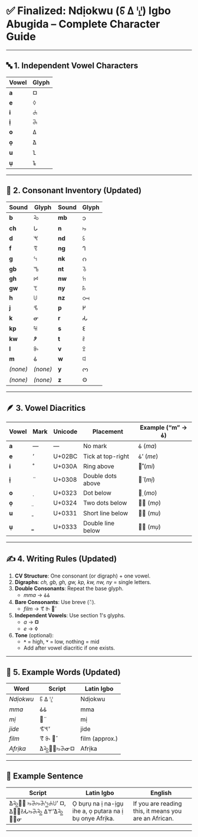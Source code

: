 # ✅ **Finalized: Ndịokwu (ꗏ̈ 𑀏 ꗷ̱) Igbo Abugida – Complete Character Guide**

---

## 🔤 **1. Independent Vowel Characters**

| **Vowel** | **Glyph** |
|-----------|-----------|
| **a**     | 𑀩         |
| **e**     | ꕺ         |
| **i**     | ꕈ         |
| **ị**     | ꔕ         |
| **o**     | 𑀏         |
| **ọ**     | 𑀐         |
| **u**     | 𑀑         |
| **ụ**     | 𑀒         |

---

## 🧱 **2. Consonant Inventory (Updated)**

| **Sound** | **Glyph** | **Sound** | **Glyph** |
|-----------|-----------|-----------|-----------|
| **b**     | ꕫ         | **mb**    | 𑄘         |
| **ch**    | 𑀳         | **n**     | ꖫ         |
| **d**     | ꖙ         | **nd**    |  ꗏ         |
| **f**     | ꗦ         | **ng**    | 𑀔         |
| **g**     | ꕪ         | **nk**    | 𑄉         |
| **gb**    | ꕰ         | **nt**    | ꘧         |
| **gh**    | ꗯ         | **nw**    | ꖷ         |
| **gw**    | ꕎ         | **ny**    | ꘥         |
| **h**     | ꖹ         | **nz**    | ꗢ         |
| **j**     | ꕦ         | **p**     | 𑀛         |
| **k**     | ᓂ         | **r**     | 𑀲         |
| **kp**    | ꘤         | **s**     | 𑀚         |
| **kw**    |  𑀵        | **t**     | ꔧ         |
| **l**     | ꖝ         | **v**     | ꔌ         |
| **m**     | 𑀠         | **w**     | ꕼ         |
| *(none)*  | *(none)*  | **y**     | 𑄇         |
| *(none)*  | *(none)*  | **z**     | 𑀣         |

---

## 🪶 **3. Vowel Diacritics**

| **Vowel** | **Mark** | **Unicode** | **Placement**           | **Example** (“m” → 𑀠) |
|-----------|----------|-------------|-------------------------|------------------------|
| **a**     | —        | —           | No mark                 | 𑀠 (*ma*)              |
| **e**     | ʼ        | U+02BC      | Tick at top-right       | 𑀠ʼ (*me*)             |
| **i**     | ̊        | U+030A      | Ring above              | 𑀠̊ (*mi*)             |
| **ị**     | ̈        | U+0308      | Double dots above       | 𑀠̈ (*mị*)             |
| **o**     | ̣        | U+0323      | Dot below               | 𑀠̣ (*mo*)             |
| **ọ**     | ̤        | U+0324      | Two dots below          | 𑀠̤ (*mọ*)             |
| **u**     | ̱        | U+0331      | Short line below        | 𑀠̱ (*mu*)             |
| **ụ**     | ̳        | U+0333      | Double line below       | 𑀠̳ (*mụ*)             |

---

## ✍️ **4. Writing Rules (Updated)**

1. **CV Structure**: One consonant (or digraph) + one vowel.
2. **Digraphs**: *ch, gb, gh, gw, kp, kw, nw, ny* = single letters.
3. **Double Consonants**: Repeat the base glyph.  
   - *mma* → 𑀠𑀠  
4. **Bare Consonants**: Use breve (◌̆).  
   - *film* → ꗦ̊ ꖝ 𑀠̆  
5. **Independent Vowels**: Use section 1's glyphs.  
   - *a* → **𑀩**  
   - *e* → **ꕺ**  
6. **Tone** (optional):  
   - **˄** = high, **˅** = low, nothing = mid  
   - Add after vowel diacritic if one exists.

---

## 🧪 **5. Example Words (Updated)**

| **Word**      | **Script**                          | **Latin Igbo**   |
|---------------|-------------------------------------|------------------|
| *Ndịokwu*     | ꗏ̈ 𑀏 ꗷ̱                            | Ndịokwu          |
| *mma*         | 𑀠𑀠                                | mma              |
| *mị*          | 𑀠̈                                  | mị               |
| *jide*        | ꕦ̊ꖙʼ                                | jide             |
| *film*        | ꗦ̊ ꖝ 𑀠̆                            | film (approx.)   |
| *Afrịka*      | 𑀐ꕫ̳𑀲̳ꖫꔕᓂ𑀩                        | Afrịka           |

---

## 📖 **Example Sentence**

| **Script**                                    | **Latin Igbo**                                   | **English**                                 |
|-----------------------------------------------|---------------------------------------------------|---------------------------------------------|
| 𑀐ꕫ̳𑀲̳ ꖫꔕꖫꔕꕪ̳ꕈꖹʼ 𑀩, 𑀐𑀛̳ꔧ𑀲ꖫꔕꕫ̳ 𑀏ꕚʼ𑀐ꕫ̳𑀲̳ᓂ | Ọ bụrụ na ị na-ịgụ ihe a, ọ pụtara na ị bụ onye Afrịka. | If you are reading this, it means you are an African. |

---

